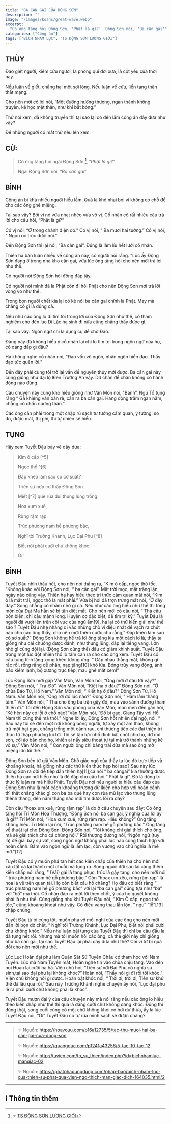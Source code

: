 ```yaml
---
title: "BA CÂN GAI CỦA ĐỘNG SƠN"
description: ""
image: "/images/koans/great-wave.webp"
excerpt: 
  "Có ông tăng hỏi Động Sơn, 'Phật là gì?'. Động Sơn nói, 'Ba cân gai'"
categories: ["Công án"]
tags: ["BÍCH NHAM LỤC", "TS ĐỘNG SƠN LƯƠNG GIỚI"]
---
```


## THÙY

Đao giết người, kiếm cứu người, là phong qui đời xưa, là cốt yếu của thời nay. 

Nếu luận về giết, chẳng hại một sợi lông. Nếu luận về cứu, liền tang thân thất mạng. 

Cho nên mới có lời nói, “Một đường hướng thượng, ngàn thánh không truyền, kẻ học mệt thân, như khỉ bắt bóng.” 

Thử nói xem, đã không truyền thì tại sao lại có đến lắm công án dây dưa như vậy? 

Để những người có mắt thử nêu lên xem.

## CỬ:

> Có ông tăng hỏi ngài Động Sơn [^1], “*Phật là gì?*” 
> 
> Ngài Động Sơn nói, “*Ba cân gai*”

## BÌNH

Công án bị khá nhiều người hiểu lầm. Quả là khó nhai bởi vì không có chỗ để cho các ông ghé miệng.

Tại sao vậy? Bởi vì nó vừa nhạt nhẽo vừa vô vị. Cổ nhân có rất nhiều câu trả lời cho câu hỏi, “Phật là gì?” 

Có vị nói, “Ở trong chánh điện đó.” Có vị nói, “ Ba mươi hai tướng.” Có vị nói, “ Ngọn roi trúc dưới núi.” 

Đến Động Sơn thì lại nói, “Ba cân gai”. Đúng là làm líu hết lưỡi cổ nhân. 

Thiên hạ bàn luận nhiều về công án này, có người nói rằng. “Lúc ấy Động Sơn đang ở trong nhà kho cân gai, vừa lúc ông tăng hỏi cho nên mới trả lời như thế. 

Có người nói Động Sơn hỏi đông đáp tây. 

Có người nói mình đã là Phật còn đi hỏi Phật cho nên Động Sơn mới trả lời vòng vo như thế. 

Trong bọn người chết kia lại có kẻ nói ba cân gai chính là Phật. May mà chẳng có gì là đúng cả. 

Nếu như các ông lo đi tìm tòi trong lời của Động Sơn như thế, có tham nghiệm cho đến lúc Di Lặc hạ sinh đi nữa cũng chẳng thấy được gì.

Tại sao vậy. Ngôn ngữ chỉ là dụng cụ để chở Đạo. 

Đàng này đã không hiểu ý cổ nhân lại chỉ lo tìm tòi trong ngôn ngữ của họ, có dáng dấp gì đâu? 

Há không nghe cổ nhân nói, “Đạo vốn vô ngôn, nhân ngôn hiển đạo. Thấy đạo tức quên lời.” 

Đến đây phải cùng tôi trở lại vấn đề nguyên thủy mới được. Ba cân gai này cũng giồng như đại lộ l6en Trường An vậy. Dơ chân để chân không có hành động nào đúng. 

Câu chuyện này cũng khó hiểu giống như Vân Môn nói, “Bánh”, Ngũ Tổ tụng rằng “ Gã khiêng ván bán rẻ, cân ra ba cân gai. Hang động trăm ngàn năm, chẳng có chốn nương thân.” 

Các ông cần phải trong một chặp rũ sạch tư tưởng cảm quan, ý tưởng, so đo, được mất, thị phi, thì tự nhiên sẽ hiểu.

## TỤNG

Hãy xem Tuyết Đậu bày vẽ dây dưa:

> Kim ô cấp [^5]
>
> Ngọc thố ^[6]
>
> Đáp khéo làm sao có cơ suất?
>
> Triển sự hợp cơ thấy Động Sơn.
>
> Miết [^7] què rùa đui thung lũng trống.
>
> Hoa xum xuê,
>
> Rừng rậm rạp.
>
> Trúc phương nam hề phương bắc,
>
> Nghĩ tời Trường Khánh, Lục Đại Phu [^8]
>
> Biết nói phải cười chứ không khóc.
>
> Ôi!

## BÌNH

Tuyết Đậu nhìn thấu hết, cho nên nói thẳng ra, “Kim ô cấp, ngọc thỏ tốc. ”Không khác với Động Sơn nói, “ ba cân gai”. Mặt trời mọc, mặt trăng lặn, ngày nào cũng vậy. Thiên hạ hay hiểu theo tri thức cảm quan mãi nói, “Kim ô là mắt trái, ngọc thỏ là mắt phải.” Vừa bị hỏi đã trợn trừng mắt nói, “Ở đây đây.” Song chẳng có nhằm nhò gì cả. Nếu như các ông hiểu như thế thì tông môn của Đạt Ma hẳn sẽ bị tận diệt mất. Cho nên mới có câu nói, “ Thả câu bốn biển, chỉ câu mãnh long. Huyền cơ đặc biệt, để tìm tri kỷ.” Tuyết Đậu là người đã vượt lên trên cõi vực của ngũ ấm[9], há lại có thứ kiến giải như thế sao ? Tuyết Đậu nhẹ nhàng đi vào những chỗ vi diệu nhất để vạch ra chút nào cho các ông thấy, cho nên mới thêm cước chú rằng,” Đáp khéo làm sao có sơ suất?” Động Sơn không hề trả lời ông tăng kia một cách lơ là, thầy ta giống như cái chuông được đánh, như thung lũng, đáp lại tiếng vang. Lớn nhỏ gì cũng dội lại. (Động Sơn cũng thế) đâu có giám khinh suất. Tuyết Đậu trong một lúc đột nhiên thổ lộ tâm can ra cho các ông xem. Tuyết Đậu có câu tụng tĩnh lặng xong khéo tương ứng: “ Gặp nhau thẳng mặt, không gì rắc rối, rồng rắng dễ phân, nạp tăng[10] khó lừa. Bóng trùy vang động, ánh bảo kiếm lạnh, bộ xương trực tiếp, mau ghé mắt xem!”

Lúc Động Sơn mới gặp Vân Môn, Vân Môn hỏi, “Ông mới ở đâu tới vậy?” Động Sơn nói, “ Tra-Độ”. Vân Môn nói, “Kiết hạ ở đâu?” Đông Sơn nói, “Ở chùa Báo Từ, Hồ Nam.” Vân Môn nói, “ Kiết hạ ở đâu?” Động Sơn Từ, Hồ Nam. Vân Môn nói, “Ông rời đó lúc nào?” Động Sơn nói, “ Hăm lắm tháng tám.” Vân Môn nói, “ Tha cho ông ba trận gậy đó, mau vào sảnh đường tham thiền đi.” Tối đến Động Sơn vào phòng của Vân Môn, mon men đến gần hỏi, “Kẻ hèn này có lỗi ở chỗ nào?”Vân Môn nói, “Đồ bị gạo, Giang Tây với Hồ Nam thì cũng thế mà thôi.” Nghe lời ấy, Động Sơn hốt nhiên đại ngộ, nói, “ Sau này tôi sẽ đến một nơi không bóng người, tự xây một am thảo, không trữ một hạt gạo, chẳng trồng một cành rau, chỉ thường tiếp các đại thiện tri thức từ thập phương lui tới. Tôi sẽ tận lực nhổ đinh bật chốt cho họ, dở mũ sờn, cởi áo bẩn cho họ, khiến ai nấy siêu thoát tự tại mà trở thành những kẻ vô sự.” Vân Môn nói, “ Con người ông chỉ bằng trái dừa mà sao ông mở miệng lớn lối thế. “

Động Sơn bèn từ giã Vân Môn. Chỗ giác ngộ của thầy ta lúc đó trực tiếp và khoảng khoát, há giống như các thứ kiến thức hẹp hòi sao? Sau này lúc Động Sơn ra đời để tiếp dẫn thiên hạ[11],câ nói “ ba cângai” kia thường được thiên hạ các nơi hiểu như là đế đáp cho câu hỏi “ Phật là gì”. Đó là dùng tri thức lý luận ra mà hiểu Phật. Tuyết Đậu nói nếu người ta hiểu câu đáp của Động Sơn như là một cách khoáng trương dữ lkiện cho hợp với hoàn cảnh thì thật chẳng khác gì con ba ba què hay con rùa mù lạc vào thung lũng thênh thang, đến năm tháng nào mới tìm được lối ra đây?

Còn câu “hoax um xuê, rừng rậm rạp” là do ở câu chuyện sau đây: Có ông tăng hỏi Trí Môn Hòa Thượng, “Động Sơn nói ba cân gai, ý nghĩa của lời ấy là gì?” Trí Môn nói, “Hoa xum xuê, rừng rậm rạp. Hiểu không?” Ông tăng không hiểu. Trí Môn lại nói, “Trúc phương nam hề gỗ phương bắc.” Ông tăng về thuật lại cho Động Sơn. Động Sơn nói, “Tôi không chỉ giải thích cho ông, mà sẽ giải thích cho cả chúng hội.” Rồi thượng đường nói, “Ngôn ngữ (tuy là) để giải bày sự vật, song ngôn ngữ không phải lúc nào cũng thích hợp với hoàn cảnh. Bám vào ngôn ngữ là lầm lạc, còn vương vào chữ nghĩa là mê mờ.”[12]

Tuyết Đậu có ý muốn phá tan hết các kiến chấp của thiên hạ cho nên mới xâu tất cả lại thành một chuỗi mà tụng ra. Song người đời sau lại càng thêm kiến chấp nói rằng, “ (Vải) gai là tang phục, trúc là gậy tang, cho nên mới nói “ trúc phương nam hề gỗ phương bắc.” Còn “hoax um xêu, rừng rậm rạp” là hoa lá vẽ trên quan tài. Họ còn biết xấu hổ chăng? Họ đâu có biết rằng “ trúc phương nam hề gổ phương bắc” với lại “ba cân gai” cũng tựa như “ba” với “bố” mà thôi. Cổ nhân đáp ra một lời then chốt, ý của họ quyết không phải là như thế. Cũng giống như khi Tuyết Đậu nói, “ Kim Ô cấp, ngọc thỏ tốc,” cũng khoảng khoát như vậy. Có điều vàng thau lẫn lộn, “ ngư” “lỗ”[13] chập chùng.

Tuyết Đậu từ bi cùng tột, muốn phá vỡ mối nghi của các ông cho nên mới dẫn lời bọn dở chết. “ Nghĩ tới Trường Khánh, Lục Đại Phu; biết nói phải cười chứ không khóc.” Nếu như luận bài tụng của Tuyết Đậu thì chỉ ba câu đầu là đã tụng hết rồi. Nhưng mà tôi muốn hỏi các ông, cả thế giới này chỉ giống như ba cân gai, tại sao Tuyết Đậu lại phải dây dưa như thế? Chỉ vì từ bi quá đỗi cho nên mới như thế.

Lúc Lục Hoàn đại phu làm Quán Sát Sứ Tuyên Châu có tham học với Nam Tuyền. Lúc mà Nam Tuyền mất, Hoàn nghe tin vào chùa chịu tang. Vào đến noi Hoàn lại cười ha hả. Viện chủ hỏi, “Tiên sư với Đại Phu có nghĩa sư sinh,tại sao đại phu lại không khóc?” Hoàn nói, “Thầy nói gì đi rồi tôi khóc.” Viện chủ không nói gì được. Hoàn bật khóc nói, “ Trời ơi, trời ơi, Tiên sư khứ thế đã lâu quá rồi,” Sau này Trường Khánh nghe chuyện ấy nói, “Lục đại phu lẽ ra phải cười chứ không phải là khóc”.

Tuyết Đậu mượn đại ý của câu chuyện này mà nói rằng nếu các ông lo hiểu theo kiến chấp như thế thì quả là đáng cười chứ không đáng khóc. Đúng thì đúng thật, song cuối cùng có một chữ không khỏi có hơi dư thừa, ấy là lúc Tuyết Đậu nói, “Ôi” Tuyết Đậu có tự rửa mình sạch sẽ được chăng?

<hr class="blog-rule" />

> ✨ Nguồn:  https://hoavouu.com/p16a12735/5/tac-thu-muoi-hai-ba-can-gai-cua-dong-son
>
> ✨ Nguồn:  https://quangduc.com/p1241a43256/5-tac-10-tac-12
>
> ✨ Nguồn:  http://tuvien.com/to_su_thien/index.php?id=bichnhamluc-mangiac-02
>
> ✨ Nguồn:  https://phatphapungdung.com/phap-bao/bich-nham-luc-cua-thien-su-phat-qua-vien-ngo-thich-man-giac-dich-164035.html/2

<hr class="blog-rule" />

## ℹ️ Thông tin thêm

[^1]: ⭐️ <a href="/masters/Dongshan-Liangjie" target="_blank">TS ĐỘNG SƠN LƯƠNG GIỚI</a>


